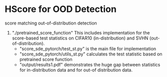 # HScore for OOD Detection
score matching out-of-distribution detection

1. "./pretrained_score_function" This includes implementation for the score-based test statistics on CIFAR10 (in-distribution) and SVHN (out-of-distribution).
	- "score_sde_pytorch/test_st.py" is the main file for implementation
	- "score_sde_pytorch/utils_st.py" calculates the test statistic based on pretrained score function
	- "output/results1.pdf" demonstrates the huge gap between statistics for in-distribution data and for out-of distribution data.
